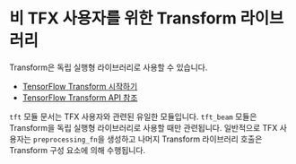 # 비 TFX 사용자를 위한 Transform 라이브러리

Transform은 독립 실행형 라이브러리로 사용할 수 있습니다.

- [TensorFlow Transform 시작하기](/tfx/transform/get_started)
- [TensorFlow Transform API 참조](/tfx/transform/api_docs/python/tft)

`tft` 모듈 문서는 TFX 사용자와 관련된 유일한 모듈입니다. `tft_beam` 모듈은 Transform을 독립 실행형 라이브러리로 사용할 때만 관련됩니다. 일반적으로 TFX 사용자는 `preprocessing_fn`을 생성하고 나머지 Transform 라이브러리 호출은 Transform 구성 요소에 의해 수행됩니다.
